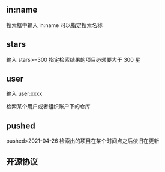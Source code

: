 
## in:name

搜索框中输入 in:name 可以指定搜索名称

## stars

输入 stars>=300 指定检索结果的项目必须要大于 300 星

## user

输入 user:xxxx

检索某个用户或者组织账户下的仓库

## pushed

pushed>2021-04-26 检索出的项目在某个时间点之后依旧在更新

## 开源协议

